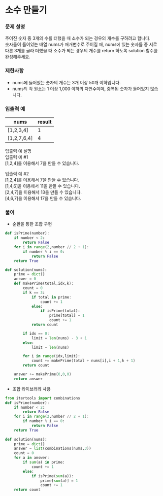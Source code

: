 # 소수 만들기

### 문제 설명
주어진 숫자 중 3개의 수를 더했을 때 소수가 되는 경우의 개수를 구하려고 합니다.           
숫자들이 들어있는 배열 nums가 매개변수로 주어질 때, nums에 있는 숫자들 중 서로 다른 3개를 골라 더했을 때 소수가 되는 경우의 개수를 return 하도록 solution 함수를 완성해주세요.

### 제한사항
+ nums에 들어있는 숫자의 개수는 3개 이상 50개 이하입니다.
+ nums의 각 원소는 1 이상 1,000 이하의 자연수이며, 중복된 숫자가 들어있지 않습니다.

### 입출력 예
|nums|	result|
|----|------|
|[1,2,3,4]	|1|
|[1,2,7,6,4]	|4|
           
입출력 예 설명      
입출력 예 #1           
[1,2,4]를 이용해서 7을 만들 수 있습니다.         
              
입출력 예 #2       
[1,2,4]를 이용해서 7을 만들 수 있습니다.      
[1,4,6]을 이용해서 11을 만들 수 있습니다.     
[2,4,7]을 이용해서 13을 만들 수 있습니다.      
[4,6,7]을 이용해서 17을 만들 수 있습니다.     

### 풀이
+ 순환을 통한 조합 구현
```python
def isPrime(number):
    if number < 2:
        return False
    for i in range(2,number // 2 + 1):
        if number % i == 0:
            return False
    return True

def solution(nums):
    prime = dict()
    answer = 0
    def makePrime(total,idx,k):
        count = 0
        if k == 3:
            if total in prime:
                count += 1
            else:
                if isPrime(total):
                    prime[total] = 1
                    count += 1
            return count

        if idx == 0:
            limit = len(nums) - 3 + 1
        else:
            limit = len(nums) 

        for i in range(idx,limit):
            count += makePrime(total + nums[i],i + 1,k + 1)
        return count

    answer += makePrime(0,0,0)
    return answer
```
+ 조합 라이브러리 사용
```python
from itertools import combinations
def isPrime(number):
    if number < 2:
        return False
    for i in range(2,number // 2 + 1):
        if number % i == 0:
            return False
    return True
            
def solution(nums):
    prime = dict()
    answer = list(combinations(nums,3))
    count = 0
    for a in answer:
        if sum(a) in prime:
            count += 1
        else:
            if isPrime(sum(a)):
                prime[sum(a)] = 1
                count += 1
    return count
```
